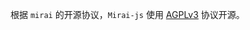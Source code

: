 根据 `mirai` 的开源协议，`Mirai-js` 使用 [AGPLv3](https://github.com/project-mirai/mirai-api-http/blob/master/LICENSE) 协议开源。